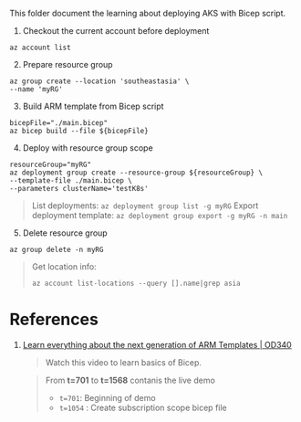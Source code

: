 This folder document the learning about deploying AKS with Bicep script.

1. Checkout the current account before deployment

``` shell 
az account list
```

2. Prepare resource group

``` shell
az group create --location 'southeastasia' \
--name 'myRG'
```


3. Build ARM template from Bicep script

```  shell
bicepFile="./main.bicep"
az bicep build --file ${bicepFile}
```


4. Deploy with resource group scope

``` shell
resourceGroup="myRG"
az deployment group create --resource-group ${resourceGroup} \
--template-file ./main.bicep \
--parameters clusterName='testK8s'

```
> List deployments: `az deployment group list -g myRG` 
> Export deployment template: `az deployment group export -g myRG -n main` 

5. Delete resource group

``` shell
az group delete -n myRG
```

> Get location info:
>
> `az account list-locations --query [].name|grep asia`

# References

1. [Learn everything about the next generation of ARM Templates | OD340](https://youtu.be/sc1kJfcRQgY?t=701)

    > Watch this video to learn basics of Bicep.

    > From **t=701** to **t=1568** contanis the live demo 
    > - `t=701`: Beginning of demo
    > - `t=1054` : Create subscription scope bicep file
